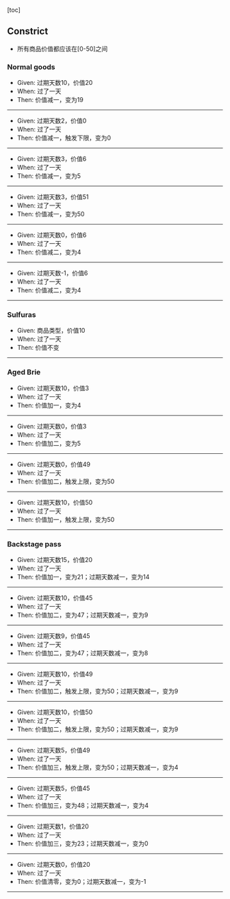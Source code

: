 [toc]

## Constrict
- 所有商品价值都应该在[0-50]之间

### Normal goods
- Given: 过期天数10，价值20
- When: 过了一天
- Then: 价值减一，变为19

--------

- Given: 过期天数2，价值0
- When: 过了一天
- Then: 价值减一，触发下限，变为0

--------

- Given: 过期天数3，价值6
- When: 过了一天
- Then: 价值减一，变为5

--------

- Given: 过期天数3，价值51
- When: 过了一天
- Then: 价值减一，变为50

--------

- Given: 过期天数0，价值6
- When: 过了一天
- Then: 价值减二，变为4

--------

- Given: 过期天数-1，价值6
- When: 过了一天
- Then: 价值减二，变为4

--------
### Sulfuras
- Given: 商品类型，价值10
- When: 过了一天
- Then: 价值不变

--------
### Aged Brie
- Given: 过期天数10，价值3
- When: 过了一天
- Then: 价值加一，变为4

--------

- Given: 过期天数0，价值3
- When: 过了一天
- Then: 价值加二，变为5

--------

- Given: 过期天数0，价值49
- When: 过了一天
- Then: 价值加二，触发上限，变为50

--------

- Given: 过期天数10，价值50
- When: 过了一天
- Then: 价值加一，触发上限，变为50

--------

### Backstage pass
- Given: 过期天数15，价值20
- When: 过了一天
- Then: 价值加一，变为21；过期天数减一，变为14

--------

- Given: 过期天数10，价值45
- When: 过了一天
- Then: 价值加二，变为47；过期天数减一，变为9

--------

- Given: 过期天数9，价值45
- When: 过了一天
- Then: 价值加二，变为47；过期天数减一，变为8

--------

- Given: 过期天数10，价值49
- When: 过了一天
- Then: 价值加二，触发上限，变为50；过期天数减一，变为9

--------

- Given: 过期天数10，价值50
- When: 过了一天
- Then: 价值加二，触发上限，变为50；过期天数减一，变为9

--------

- Given: 过期天数5，价值49
- When: 过了一天
- Then: 价值加三，触发上限，变为50；过期天数减一，变为4

--------

- Given: 过期天数5，价值45
- When: 过了一天
- Then: 价值加三，变为48；过期天数减一，变为4

--------

- Given: 过期天数1，价值20
- When: 过了一天
- Then: 价值加三，变为23；过期天数减一，变为0

--------

- Given: 过期天数0，价值20
- When: 过了一天
- Then: 价值清零，变为0；过期天数减一，变为-1

--------